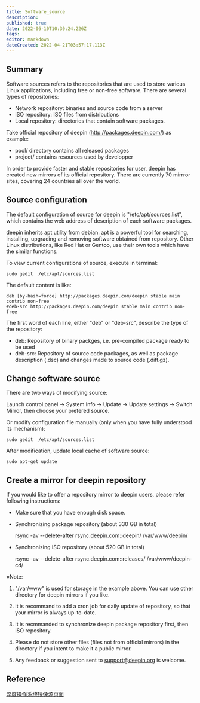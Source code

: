```yaml
---
title: Software_source
description: 
published: true
date: 2022-06-10T10:30:24.226Z
tags: 
editor: markdown
dateCreated: 2022-04-21T03:57:17.113Z
---
```


## Summary

Software sources refers to the repositories that are used to store various Linux applications, including free or non-free software. There are several types of repositories:

- Network repository: binaries and source code from a server
- ISO repository: ISO files from distributions
- Local repository: directories that contain software packages.

Take official repository of deepin (<http://packages.deepin.com/>) as example:

- pool/    directory contains all released packages
- project/    contains resources used by developper

In order to provide faster and stable repositories for user, deepin has created new mirrors of its official repository. There are currently 70 mirrror sites, covering 24 countries all over the world.

## Source configuration

The default configuration of source for deepin is "/etc/apt/sources.list", which contains the web address of description of each software packages.

deepin inherits apt utility from debian. apt is a powerful tool for searching, installing, upgrading and removing software obtained from repository. Other Linux distributions, like Red Hat or Gentoo, use their own tools which have the similar functions.

To view current configurations of source, execute in terminal:

    sudo gedit  /etc/apt/sources.list

The default content is like:

    deb [by-hash=force] http://packages.deepin.com/deepin stable main contrib non-free
    #deb-src http://packages.deepin.com/deepin stable main contrib non-free

The first word of each line, either "deb" or "deb-src", describe the type of the repository:

- deb: Repository of binary packges, i.e. pre-compiled package ready to be used
- deb-src: Repository of source code packages, as well as package description (.dsc) and changes made to source code (.diff.gz).

## Change software source

There are two ways of modifying source:

Launch control panel -> System Info -> Update -> Update settings -> Switch Mirror, then choose your prefered source.

Or modify configuration file manually (only when you have fully understood its mechanism):

    sudo gedit  /etc/apt/sources.list

After modification, update local cache of software source:

    sudo apt-get update

## Create a mirror for deepin repository

If you would like to offer a repository mirror to deepin users, please refer following instructions:

- Make sure that you have enough disk space.

- Synchronizing package repository (about 330 GB in total)

    rsync -av --delete-after rsync.deepin.com::deepin/ /var/www/deepin/

- Synchronizing ISO repository (about 520 GB in total)

    rsync -av --delete-after rsync.deepin.com::releases/ /var/www/deepin-cd/

※Note:

1. "/var/www" is used for storage in the example above. You can use other directory for deepin mirrors if you like.

2. It is recommand to add a cron job for daily update of repository, so that your mirror is always up-to-date.

3. It is recmmanded to synchronize deepin package repository first, then ISO repository.

4. Please do not store other files (files not from official mirrors) in the directory if you intent to make it a public mirror.

5. Any feedback or suggestion sent to support@deepin.org is welcome.

## Reference

[深度操作系统镜像源页面](http://www.deepin.org/mirror.html)
